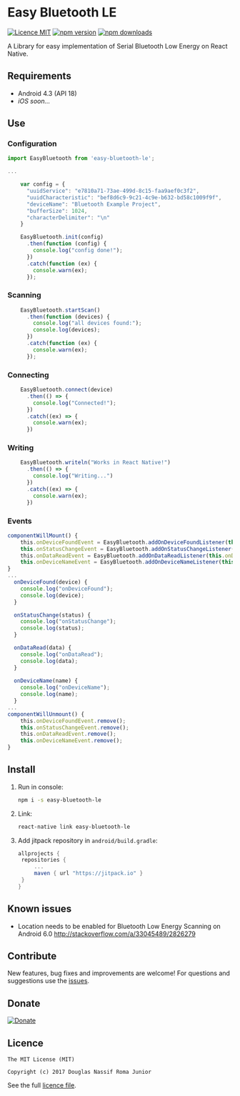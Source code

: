 # Easy Bluetooth LE

[![Licence MIT](https://img.shields.io/badge/licence-MIT-blue.svg)](https://github.com/douglasjunior/react-native-easybluetooth-le/blob/master/LICENSE)
[![npm version](https://img.shields.io/npm/v/easy-bluetooth-le.svg)](https://www.npmjs.com/package/easy-bluetooth-le)
[![npm downloads](https://img.shields.io/npm/dt/easy-bluetooth-le.svg)](#install)

A Library for easy implementation of Serial Bluetooth Low Energy on React Native.

## Requirements

- Android 4.3 (API 18)
- *iOS soon...*

## Use

### Configuration

```javascript
import EasyBluetooth from 'easy-bluetooth-le';

...

    var config = {
      "uuidService": "e7810a71-73ae-499d-8c15-faa9aef0c3f2",
      "uuidCharacteristic": "bef8d6c9-9c21-4c9e-b632-bd58c1009f9f",
      "deviceName": "Bluetooth Example Project",
      "bufferSize": 1024,
      "characterDelimiter": "\n"
    }

    EasyBluetooth.init(config)
      .then(function (config) {
        console.log("config done!");
      })
      .catch(function (ex) {
        console.warn(ex);
      });
```

### Scanning

```javascript
    EasyBluetooth.startScan()
      .then(function (devices) {
        console.log("all devices found:");
        console.log(devices);
      })
      .catch(function (ex) {
        console.warn(ex);
      });
```

### Connecting

```javascript
    EasyBluetooth.connect(device)
      .then(() => {
        console.log("Connected!");
      })
      .catch((ex) => {
        console.warn(ex);
      })
```

### Writing

```javascript
    EasyBluetooth.writeln("Works in React Native!")
      .then(() => {
        console.log("Writing...")
      })
      .catch((ex) => {
        console.warn(ex);
      })
```

### Events

```javascript
componentWillMount() {
    this.onDeviceFoundEvent = EasyBluetooth.addOnDeviceFoundListener(this.onDeviceFound.bind(this));
    this.onStatusChangeEvent = EasyBluetooth.addOnStatusChangeListener(this.onStatusChange.bind(this));
    this.onDataReadEvent = EasyBluetooth.addOnDataReadListener(this.onDataRead.bind(this));
    this.onDeviceNameEvent = EasyBluetooth.addOnDeviceNameListener(this.onDeviceName.bind(this));
}
...
  onDeviceFound(device) {
    console.log("onDeviceFound");
    console.log(device);
  }

  onStatusChange(status) {
    console.log("onStatusChange");
    console.log(status);
  }

  onDataRead(data) {
    console.log("onDataRead");
    console.log(data);
  }
  
  onDeviceName(name) {
    console.log("onDeviceName");
    console.log(name);
  }
...
componentWillUnmount() {
    this.onDeviceFoundEvent.remove();
    this.onStatusChangeEvent.remove();
    this.onDataReadEvent.remove();
    this.onDeviceNameEvent.remove();
}
```

## Install 

1. Run in console:
   ```bash
   npm i -s easy-bluetooth-le
   ```

2. Link:
   ```bash
   react-native link easy-bluetooth-le
   ```
    
2. Add jitpack repository in `android/build.gradle`:
   ```gradle
   allprojects {
    repositories {
        ...
        maven { url "https://jitpack.io" }
    }
   }

   ```
 
## Known issues

- Location needs to be enabled for Bluetooth Low Energy Scanning on Android 6.0 http://stackoverflow.com/a/33045489/2826279
 
## Contribute

New features, bug fixes and improvements are welcome! For questions and suggestions use the [issues](https://github.com/douglasjunior/react-native-easybluetooth-le/issues).

## Donate

[![Donate](https://www.paypalobjects.com/en_US/i/btn/btn_donateCC_LG.gif)](https://www.paypal.com/cgi-bin/webscr?cmd=_s-xclick&hosted_button_id=ZJ6TCL3EVUDDL)


## Licence

```
The MIT License (MIT)

Copyright (c) 2017 Douglas Nassif Roma Junior
```

See the full [licence file](https://github.com/douglasjunior/react-native-easybluetooth-le/blob/master/LICENSE).
